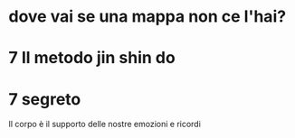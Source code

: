 

# dove vai se una mappa non ce l'hai? 
# 7 Il metodo jin shin do

# 7 segreto

Il corpo è il supporto delle nostre emozioni e ricordi
<!--stackedit_data:
eyJoaXN0b3J5IjpbLTEzNTkwOTU2MDRdfQ==
-->